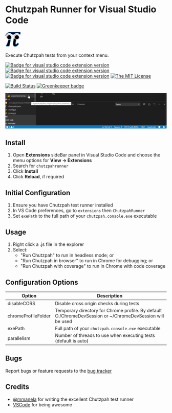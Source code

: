 # Chutzpah Runner for Visual Studio Code

![Chutzpah Runner Icon](./resources/logo-sm.png 'ChutzpahRunner')

Execute Chutzpah tests from your context menu.

[![Badge for visual studio code extension version](https://vsmarketplacebadge.apphb.com/version/dfrencham.chutzpahrunner.svg?color=blue)](https://marketplace.visualstudio.com/items?itemName=dfrencham.chutzpahrunner)
[![Badge for visual studio code extension version](https://vsmarketplacebadge.apphb.com/installs/dfrencham.chutzpahrunner.svg?color=blue)](https://marketplace.visualstudio.com/items?itemName=dfrencham.chutzpahrunner)
[![Badge for visual studio code extension version](https://vsmarketplacebadge.apphb.com/rating/dfrencham.chutzpahrunner.svg?color=blue)](https://marketplace.visualstudio.com/items?itemName=dfrencham.chutzpahrunner)
[![The MIT License](https://img.shields.io/badge/license-MIT-orange.svg?color=blue&style=flat-square)](http://opensource.org/licenses/MIT)

[![Build Status](https://dev.azure.com/dannypf/vscode-chutzpahrunner/_apis/build/status/dfrencham.vscode-chutzpahrunner?branchName=master)](https://dev.azure.com/dannypf/vscode-chutzpahrunner/_build/latest?definitionId=1&branchName=master) [![Greenkeeper badge](https://badges.greenkeeper.io/dfrencham/vscode-chutzpahrunner.svg)](https://greenkeeper.io/)

![Chutzpah Runner Demo](./resources/demo.gif 'Demo')

## Install

1. Open **Extensions** sideBar panel in Visual Studio Code and choose the menu options for **View → Extensions**
1. Search for `chutzpahrunner`
1. Click **Install**
1. Click **Reload**, if required

## Initial Configuration 

1. Ensure you have Chutzpah test runner installed
1. In VS Code preferences, go to `extensions` then `ChutzpahRunner`
1. Set `exePath` to the full path of your `chutzpah.console.exe` executable

## Usage 

1. Right click a .js file in the explorer
1. Select: 
   - "Run Chutzpah" to run in headless mode; or
   - "Run Chutzpah in browser" to run in Chrome for debugging; or
   - "Run Chutzpah with coverage" to run in Chrome with code coverage

## Configuration Options

| Option | Description |
| --- | --- |
| disableCORS | Disable cross origin checks during tests |
| chromeProfileFolder | Temporary directory for Chrome profile. By default C:/ChromeDevSession or ~/ChromeDevSession will be used |
| exePath | Full path of your `chutzpah.console.exe` executable |
| parallelism | Number of threads to use when executing tests (default is auto) |

## Bugs 

Report bugs or feature requests to the [bug tracker](https://github.com/dfrencham/vscode-chutzpahrunner/issues)

## Credits

- [@mmanela](http://twitter.com/mmanela) for writing the excellent Chutzpah test runner
- [VSCode](https://code.visualstudio.com/) for being awesome